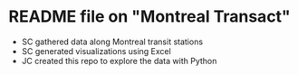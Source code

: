 
 # README file on "Montreal Transact"

 + SC gathered data along Montreal transit stations
 + SC generated visualizations using Excel
 + JC created this repo to explore the data with Python